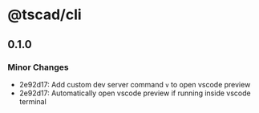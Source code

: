 # @tscad/cli

## 0.1.0

### Minor Changes

- 2e92d17: Add custom dev server command `v` to open vscode preview
- 2e92d17: Automatically open vscode preview if running inside vscode terminal
